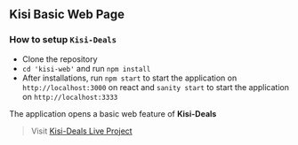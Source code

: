 ## Kisi Basic Web Page

### How to setup `Kisi-Deals`

- Clone the repository
- `cd 'kisi-web'` and run `npm install`
- After installations, run `npm start` to start the application on `http://localhost:3000` on react and `sanity start` to start the application on `http://localhost:3333`

The application opens a basic web feature of **Kisi-Deals** 

> Visit [Kisi-Deals Live Project](https://kisi-web.netlify.app/)